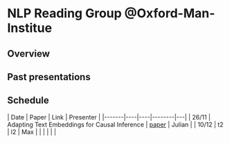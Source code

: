 # NLP Reading Group @Oxford-Man-Institue

## Overview

## Past presentations

## Schedule

| Date      | Paper   | Link    | Presenter        |
|-------|----|----|--------|---|
| 26/11 | Adapting Text Embeddings for Causal Inference | [paper](https://arxiv.org/abs/1905.12741) | Julian | 
| 10/12 | t2 | l2 | Max    | 
|       |    |    |        | 
